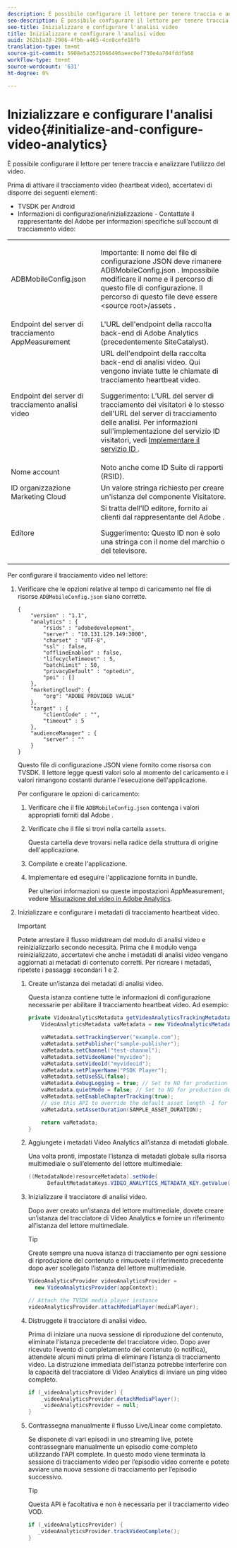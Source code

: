 ```yaml
---
description: È possibile configurare il lettore per tenere traccia e analizzare l’utilizzo del video.
seo-description: È possibile configurare il lettore per tenere traccia e analizzare l’utilizzo del video.
seo-title: Inizializzare e configurare l'analisi video
title: Inizializzare e configurare l'analisi video
uuid: 262b1a28-2986-4fbb-a465-4ce8cefe18fb
translation-type: tm+mt
source-git-commit: 5908e5a3521966496aeec0ef730e4a704fddfb68
workflow-type: tm+mt
source-wordcount: '631'
ht-degree: 0%

---
```



# Inizializzare e configurare l&#39;analisi video{#initialize-and-configure-video-analytics}

È possibile configurare il lettore per tenere traccia e analizzare l’utilizzo del video.

Prima di attivare il tracciamento video (heartbeat video), accertatevi di disporre dei seguenti elementi:

* TVSDK per Android
* Informazioni di configurazione/inizializzazione - Contattate il rappresentante del Adobe  per informazioni specifiche sull’account di tracciamento video:

<table id="table_3565328ABBEE4605A92EAE1ADE5D6F84"> 
 <tbody> 
  <tr> 
   <td colname="col1"> <span class="filepath"> ADBMobileConfig.json  </span> </td> 
   <td colname="col2"> <p>Importante:  Il nome del file di configurazione JSON deve rimanere <span class="codeph"> ADBMobileConfig.json </span>. Impossibile modificare il nome e il percorso di questo file di configurazione. Il percorso di questo file deve essere <span class="codeph"> &lt;source root&gt;/assets </span>. </p> </td> 
  </tr> 
  <tr> 
   <td colname="col1"> Endpoint del server di tracciamento AppMeasurement </td> 
   <td colname="col2"> L'URL dell'endpoint della raccolta back-end di Adobe Analytics  (precedentemente SiteCatalyst). </td> 
  </tr> 
  <tr> 
   <td colname="col1"> Endpoint del server di tracciamento analisi video </td> 
   <td colname="col2"> URL dell'endpoint della raccolta back-end di analisi video. Qui vengono inviate tutte le chiamate di tracciamento heartbeat video. <p>Suggerimento:  L’URL del server di tracciamento dei visitatori è lo stesso dell’URL del server di tracciamento delle analisi. Per informazioni sull'implementazione del servizio ID visitatori, vedi <a href="https://marketing.adobe.com/resources/help/en_US/mcvid/mcvid-setup-target.html" format="html" scope="external"> Implementare il servizio ID </a>. </p> </td> 
  </tr> 
  <tr> 
   <td colname="col1"> Nome account </td> 
   <td colname="col2"> Noto anche come ID Suite di rapporti (RSID). </td> 
  </tr> 
  <tr> 
   <td colname="col1"> ID organizzazione Marketing Cloud </td> 
   <td colname="col2"> Un valore stringa richiesto per creare un'istanza del componente Visitatore. </td> 
  </tr> 
  <tr> 
   <td colname="col1"> Editore </td> 
   <td colname="col2"> Si tratta dell'ID editore, fornito ai clienti dal rappresentante del Adobe . <p>Suggerimento:  Questo ID non è solo una stringa con il nome del marchio o del televisore. </p> </td> 
  </tr> 
 </tbody> 
</table>

Per configurare il tracciamento video nel lettore:

1. Verificare che le opzioni relative al tempo di caricamento nel file di risorse `ADBMobileConfig.json` siano corrette.

   ```
   { 
       "version" : "1.1", 
       "analytics" : { 
           "rsids" : "adobedevelopment", 
           "server" : "10.131.129.149:3000", 
           "charset" : "UTF-8", 
           "ssl" : false, 
           "offlineEnabled" : false, 
           "lifecycleTimeout" : 5, 
           "batchLimit" : 50, 
           "privacyDefault" : "optedin", 
           "poi" : [] 
       }, 
       "marketingCloud": { 
           "org": "ADOBE PROVIDED VALUE"  
       }, 
       "target" : { 
           "clientCode" : "", 
           "timeout" : 5 
       }, 
       "audienceManager" : { 
           "server" : "" 
       } 
   }
   ```

   Questo file di configurazione JSON viene fornito come risorsa con TVSDK. Il lettore legge questi valori solo al momento del caricamento e i valori rimangono costanti durante l&#39;esecuzione dell&#39;applicazione.

   Per configurare le opzioni di caricamento:

   1. Verificare che il file `ADBMobileConfig.json` contenga i valori appropriati forniti dal Adobe .
   1. Verificate che il file si trovi nella cartella `assets`.

      Questa cartella deve trovarsi nella radice della struttura di origine dell&#39;applicazione.
   1. Compilate e create l&#39;applicazione.
   1. Implementare ed eseguire l&#39;applicazione fornita in bundle.

      Per ulteriori informazioni su queste impostazioni AppMeasurement, vedere [Misurazione del video in  Adobe Analytics](https://marketing.adobe.com/resources/help/en_US/sc/appmeasurement/video/).
1. Inizializzare e configurare i metadati di tracciamento heartbeat video.

   >[!IMPORTANT]
   >
   >Potete arrestare il flusso midstream del modulo di analisi video e reinizializzarlo secondo necessità. Prima che il modulo venga reinizializzato, accertatevi che anche i metadati di analisi video vengano aggiornati ai metadati di contenuto corretti. Per ricreare i metadati, ripetete i passaggi secondari 1 e 2.

   1. Create un’istanza dei metadati di analisi video.

      Questa istanza contiene tutte le informazioni di configurazione necessarie per abilitare il tracciamento heartbeat video. Ad esempio:

      ```java
      private VideoAnalyticsMetadata getVideoAnalyticsTrackingMetadata() { 
          VideoAnalyticsMetadata vaMetadata = new VideoAnalyticsMetadata(); 
      
          vaMetadata.setTrackingServer("example.com"); 
          vaMetadata.setPublisher("sample-publisher"); 
          vaMetadata.setChannel("test-channel"); 
          vaMetadata.setVideoName("myvideo"); 
          vaMetadata.setVideoId("myvideoid"); 
          vaMetadata.setPlayerName("PSDK Player"); 
          vaMetadata.setUseSSL(false); 
          vaMetadata.debugLogging = true; // Set to NO for production deployment. 
          vaMetadata.quietMode = false; // Set to NO for production deployment. 
          vaMetadata.setEnableChapterTracking(true); 
          // use this API to override the default asset length -1 for live streams 
          vaMetadata.setAssetDuration(SAMPLE_ASSET_DURATION); 
      
          return vaMetadata; 
      }
      ```

   1. Aggiungete i metadati Video Analytics all’istanza di metadati globale.

      Una volta pronti, impostate l’istanza di metadati globale sulla risorsa multimediale o sull’elemento del lettore multimediale:

      ```java
      ((MetadataNode)resourceMetadata).setNode( 
            DefaultMetadataKeys.VIDEO_ANALYTICS_METADATA_KEY.getValue(), vaMetadata);
      ```

   1. Inizializzare il tracciatore di analisi video.

      Dopo aver creato un’istanza del lettore multimediale, dovete creare un’istanza del tracciatore di Video Analytics e fornire un riferimento all’istanza del lettore multimediale.

      >[!TIP]
      >
      >Create sempre una nuova istanza di tracciamento per ogni sessione di riproduzione del contenuto e rimuovete il riferimento precedente dopo aver scollegato l’istanza del lettore multimediale.

      ```java
      VideoAnalyticsProvider videoAnalyticsProvider =  
        new VideoAnalyticsProvider(appContext); 
      
      // Attach the TVSDK media player instance 
      videoAnalyticsProvider.attachMediaPlayer(mediaPlayer); 
      ```

   1. Distruggete il tracciatore di analisi video.

      Prima di iniziare una nuova sessione di riproduzione del contenuto, eliminate l’istanza precedente del tracciatore video. Dopo aver ricevuto l’evento di completamento del contenuto (o notifica), attendete alcuni minuti prima di eliminare l’istanza di tracciamento video. La distruzione immediata dell’istanza potrebbe interferire con la capacità del tracciatore di Video Analytics di inviare un ping video completo.

      ```java
      if (_videoAnalyticsProvider) { 
          _videoAnalyticsProvider.detachMediaPlayer(); 
          _videoAnalyticsProvider = null; 
      }
      ```

   1. Contrassegna manualmente il flusso Live/Linear come completato.

      Se disponete di vari episodi in uno streaming live, potete contrassegnare manualmente un episodio come completo utilizzando l&#39;API complete. In questo modo viene terminata la sessione di tracciamento video per l’episodio video corrente e potete avviare una nuova sessione di tracciamento per l’episodio successivo.

      >[!TIP]
      >
      >Questa API è facoltativa e non è necessaria per il tracciamento video VOD.

      ```java
      if (_videoAnalyticsProvider) { 
         _videoAnalyticsProvider.trackVideoComplete();    
      }
      ```

